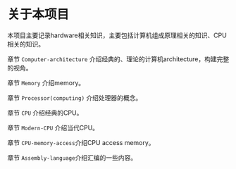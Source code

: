 # 关于本项目

本项目主要记录hardware相关知识，主要包括计算机组成原理相关的知识、CPU相关的知识。

章节 `Computer-architecture` 介绍经典的、理论的计算机architecture，构建完整的视角。

章节 `Memory` 介绍memory。

章节 `Processor(computing)` 介绍处理器的概念。

章节 `CPU` 介绍经典的CPU。

章节 `Modern-CPU` 介绍当代CPU。

章节 `CPU-memory-access`介绍CPU access memory。

章节 `Assembly-language`介绍汇编的一些内容。